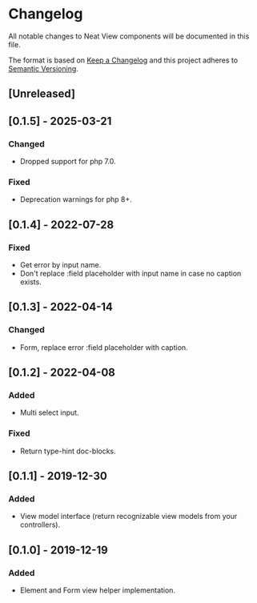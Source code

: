 # Changelog
All notable changes to Neat View components will be documented in this file.

The format is based on [Keep a Changelog](https://keepachangelog.com/en/1.0.0/)
and this project adheres to [Semantic Versioning](https://semver.org/spec/v2.0.0.html).

## [Unreleased]

## [0.1.5] - 2025-03-21
### Changed
- Dropped support for php 7.0.
### Fixed
- Deprecation warnings for php 8+.

## [0.1.4] - 2022-07-28
### Fixed
- Get error by input name.
- Don't replace :field placeholder with input name in case no caption exists.

## [0.1.3] - 2022-04-14
### Changed
- Form, replace error :field placeholder with caption.

## [0.1.2] - 2022-04-08
### Added
- Multi select input.

### Fixed
- Return type-hint doc-blocks.

## [0.1.1] - 2019-12-30
### Added
- View model interface (return recognizable view models from your controllers).

## [0.1.0] - 2019-12-19
### Added
- Element and Form view helper implementation.

